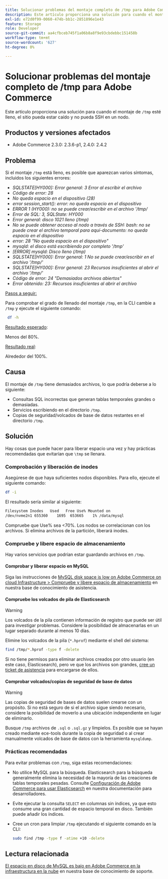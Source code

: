 ```yaml
---
title: Solucionar problemas del montaje completo de /tmp para Adobe Commerce
description: Este artículo proporciona una solución para cuando el montaje /tmp está lleno, el sitio puede estar caído y no puede SSH en un nodo.
exl-id: e72d0f99-0060-474b-bb1c-2851896e1e43
feature: Storage
role: Developer
source-git-commit: aa4cfbceb745f1a06b8a8f9e93cbdebbc151458b
workflow-type: tm+mt
source-wordcount: '627'
ht-degree: 0%

---
```


# Solucionar problemas del montaje completo de /tmp para Adobe Commerce

Este artículo proporciona una solución para cuando el montaje de `/tmp` esté lleno, el sitio pueda estar caído y no pueda SSH en un nodo.

## Productos y versiones afectados

* Adobe Commerce 2.3.0: 2.3.6-p1, 2.4.0: 2.4.2

## Problema

Si el montaje `/tmp` está lleno, es posible que aparezcan varios síntomas, incluidos los siguientes errores:

* *SQLSTATE[HY000]: Error general: 3 Error al escribir el archivo*
* *Código de error: 28*
* *No queda espacio en el dispositivo (28)*
* *error session_start(): error: no queda espacio en el dispositivo*
* *ERROR 1 (HY000): no se puede crear/escribir en el archivo &#39;/tmp/*
* *Error de SQL: 3, SQLState: HY000*
* *Error general: disco 1021 lleno (/tmp)*
* *No se puede obtener acceso al nodo a través de SSH:*
  *bash: no se puede crear el archivo temporal para aquí-documento: no queda espacio en el dispositivo*
* *error: 28 &quot;No queda espacio en el dispositivo&quot;*
* *mysqld: el disco está escribiendo por completo &#39;/tmp&#39;*
* *[ERROR] mysqld: Disco lleno (/tmp)*
* *SQLSTATE[HY000]: Error general: 1 No se puede crear/escribir en el archivo &#39;/tmp/&#39;*
* *SQLSTATE[HY000]: Error general: 23 Recursos insuficientes al abrir el archivo &#39;/tmp/&#39;*
* *Código de error: 24 &quot;Demasiados archivos abiertos&quot;*
* *Error obtenido: 23: Recursos insuficientes al abrir el archivo*


<u>Pasos a seguir:</u>

Para comprobar el grado de llenado del montaje `/tmp`, en la CLI cambie a `/tmp` y ejecute el siguiente comando:

```bash
 df -h
```

<u>Resultado esperado</u>:

Menos del 80%.

<u>Resultado real</u>:

Alrededor del 100%.

## Causa

El montaje de `/tmp` tiene demasiados archivos, lo que podría deberse a lo siguiente:

* Consultas SQL incorrectas que generan tablas temporales grandes o demasiadas.
* Servicios escribiendo en el directorio `/tmp`.
* Copias de seguridad/volcados de base de datos restantes en el directorio `/tmp`.

## Solución

Hay cosas que puede hacer para liberar espacio una vez y hay prácticas recomendadas que evitarían que `\tmp` se llenara.

### Comprobación y liberación de inodes

Asegúrese de que haya suficientes nodos disponibles. Para ello, ejecute el siguiente comando:

```bash
df -i
```

El resultado sería similar al siguiente:

```bash
Filesystem Inodes   Used   Free Use% Mounted on
/dev/nvme2n1 655360    1695  653665    1% /data/mysql
```

Compruebe que Use% sea &lt;70%. Los nodos se correlacionan con los archivos. Si elimina archivos de la partición, liberará inodes.

### Compruebe y libere espacio de almacenamiento

Hay varios servicios que podrían estar guardando archivos en `/tmp`.

#### Comprobar y liberar espacio en MySQL

Siga las instrucciones de [MySQL disk space is low on Adobe Commerce on cloud Infrastructure > Compruebe y libere espacio de almacenamiento](https://experienceleague.adobe.com/en/docs/experience-cloud-kcs/kbarticles/ka-27806#check-and-free-up-storage-space) en nuestra base de conocimiento de asistencia.

#### Compruebe los volcados de pila de Elasticsearch

>[!WARNING]
>
>Los volcados de la pila contienen información de registro que puede ser útil para investigar problemas. Considere la posibilidad de almacenarlas en un lugar separado durante al menos 10 días.

Elimine los volcados de la pila (`*.hprof`) mediante el shell del sistema:

```bash
find /tmp/*.hprof -type f -delete
```

Si no tiene permisos para eliminar archivos creados por otro usuario (en este caso, Elasticsearch), pero ve que los archivos son grandes, [cree un ticket de asistencia](/help/help-center-guide/help-center/magento-help-center-user-guide.md#submit-ticket) para encargarse de ellos.

#### Comprobar volcados/copias de seguridad de base de datos

>[!WARNING]
>
>Las copias de seguridad de bases de datos suelen crearse con un propósito. Si no está seguro de si el archivo sigue siendo necesario, considere la posibilidad de moverlo a una ubicación independiente en lugar de eliminarlo.

Busque `/tmp` archivos de `.sql` o `.sql.gz` y límpielos. Es posible que se hayan creado mediante ece-tools durante la copia de seguridad o al crear manualmente volcados de base de datos con la herramienta `mysqldump`.

### Prácticas recomendadas

Para evitar problemas con `/tmp`, siga estas recomendaciones:

* No utilice MySQL para la búsqueda. Elasticsearch para la búsqueda generalmente elimina la necesidad de la mayoría de las creaciones de tablas temporales pesadas. Consulte [Configuración de Adobe Commerce para usar Elasticsearch](https://experienceleague.adobe.com/en/docs/commerce-operations/configuration-guide/search/configure-search-engine) en nuestra documentación para desarrolladores.
* Evite ejecutar la consulta `SELECT` en columnas sin índices, ya que esto consume una gran cantidad de espacio temporal en disco. También puede añadir los índices.
* Cree un cron para limpiar `/tmp` ejecutando el siguiente comando en la CLI:

  ```bash
  sudo find /tmp -type f -atime +10 -delete
  ```

## Lectura relacionada

[El espacio en disco de MySQL es bajo en Adobe Commerce en la infraestructura en la nube](https://experienceleague.adobe.com/en/docs/experience-cloud-kcs/kbarticles/ka-27806) en nuestra base de conocimiento de soporte.

